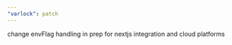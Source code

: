 ```yaml
---
"varlock": patch
---
```


change envFlag handling in prep for nextjs integration and cloud platforms
